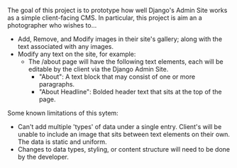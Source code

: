 The goal of this project is to prototype how well Django's Admin Site works as a simple client-facing CMS. In particular, this project is aim an a photographer who wishes to...

- Add, Remove, and Modify images in their site's gallery; along with the text associated with any images.
- Modify any text on the site, for example:
    - The /about page will have the following text elements, each will be editable by the client via the Django Admin Site.
        - "About": A text block that may consist of one or more paragraphs.
        - "About Headline": Bolded header text that sits at the top of the page.

Some known limitations of this sytem:
- Can't add multiple 'types' of data under a single entry. Client's will be unable to include an image that sits between text elements on their own. The data is static and uniform.
- Changes to data types, styling, or content structure will need to be done by the developer.
